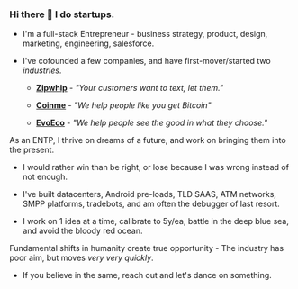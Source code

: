 ### Hi there 👋 I do startups.
 
 - I'm a full-stack Entrepreneur - business strategy, product, design, marketing, engineering, salesforce.
 
 - I've cofounded a few companies, and have first-mover/started two _industries_.

   * **[Zipwhip](https://www.zipwhip.com)** - _"Your customers want to text, let them."_
   
   * **[Coinme](https://www.coinme.com)** - _"We help people like you get Bitcoin"_
   
   * **[EvoEco](https://www.evoeco.com)** - _"We help people see the good in what they choose."_
 
As an ENTP, I thrive on dreams of a future, and work on bringing them into the present.

 * I would rather win than be right, or lose because I was wrong instead of not enough.
 
 * I've built datacenters, Android pre-loads, TLD SAAS, ATM networks, SMPP platforms, tradebots, and am often the debugger of last resort.
 
 * I work on 1 idea at a time, calibrate to 5y/ea, battle in the deep blue sea, and avoid the bloody red ocean. 
  
Fundamental shifts in humanity create true opportunity - The industry has poor aim, but moves _very very quickly_.

 * If you believe in the same, reach out and let's dance on something.

<!--
**msmyers/msmyers** is a ✨ _special_ ✨ repository because its `README.md` (this file) appears on your GitHub profile.

Here are some ideas to get you started:

- 🔭 I’m currently working on 
- 🔭 I’m currently working on ...
- 🌱 I’m currently learning ...
- 👯 I’m looking to collaborate on ...
- 🤔 I’m looking for help with ...
- 💬 Ask me about ...
- 📫 How to reach me: ...
- 😄 Pronouns: ...

-->
